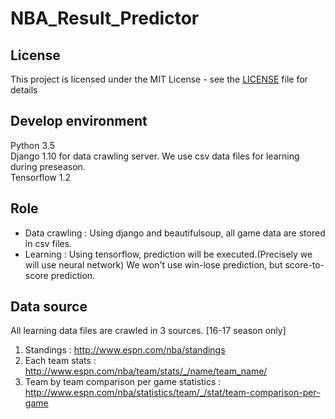 # NBA_Result_Predictor

## License

This project is licensed under the MIT License - see the [LICENSE](https://github.com/HyOsori/NBA_Result_Predictor/blob/master/LICENSE) file for details

## Develop environment
Python 3.5  
Django 1.10 for data crawling server. We use csv data files for learning during preseason.  
Tensorflow 1.2  

## Role
- Data crawling : Using django and beautifulsoup, all game data are stored in csv files.
- Learning : Using tensorflow, prediction will be executed.(Precisely we will use neural network) We won't use win-lose prediction, but score-to-score prediction.

## Data source
All learning data files are crawled in 3 sources. [16-17 season only]
1. Standings : http://www.espn.com/nba/standings
2. Each team stats : http://www.espn.com/nba/team/stats/_/name/team_name/
3. Team by team comparison per game statistics : http://www.espn.com/nba/statistics/team/_/stat/team-comparison-per-game
